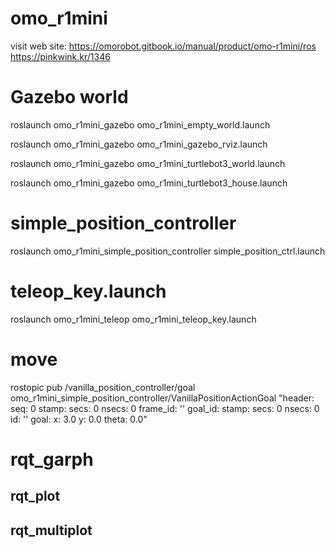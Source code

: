# omo_r1mini

visit web site:
    https://omorobot.gitbook.io/manual/product/omo-r1mini/ros
    https://pinkwink.kr/1346
# Gazebo world

roslaunch omo_r1mini_gazebo omo_r1mini_empty_world.launch

roslaunch omo_r1mini_gazebo omo_r1mini_gazebo_rviz.launch

roslaunch omo_r1mini_gazebo omo_r1mini_turtlebot3_world.launch

roslaunch omo_r1mini_gazebo omo_r1mini_turtlebot3_house.launch


# simple_position_controller

roslaunch omo_r1mini_simple_position_controller simple_position_ctrl.launch

# teleop_key.launch

roslaunch omo_r1mini_teleop omo_r1mini_teleop_key.launch


# move 
rostopic pub /vanilla_position_controller/goal omo_r1mini_simple_position_controller/VanillaPositionActionGoal "header:
  seq: 0
  stamp:
    secs: 0
    nsecs: 0
  frame_id: ''
goal_id:
  stamp:
    secs: 0
    nsecs: 0
  id: ''
goal:
  x: 3.0
  y: 0.0
  theta: 0.0"
  

# rqt_garph

## rqt_plot

## rqt_multiplot
